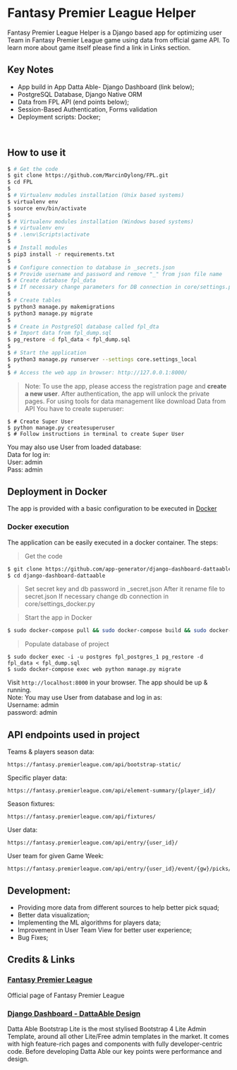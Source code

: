 # Fantasy Premier League Helper 

Fantasy Premier League Helper is a Django based app for optimizing user Team in Fantasy Premier League game using data from official game API. To learn more about game itself please find a link in Links section.
<br/>

## Key Notes
- App build in App Datta Able- Django Dashboard (link below);
- PostgreSQL Database, Django Native ORM
- Data from FPL API (end points below);
- Session-Based Authentication, Forms validation
- Deployment scripts: Docker;

<br />


## How to use it

```bash
$ # Get the code
$ git clone https://github.com/MarcinDylong/FPL.git
$ cd FPL
$
$ # Virtualenv modules installation (Unix based systems)
$ virtualenv env
$ source env/bin/activate
$
$ # Virtualenv modules installation (Windows based systems)
$ # virtualenv env
$ # .\env\Scripts\activate
$
$ # Install modules
$ pip3 install -r requirements.txt
$
$ # Configure connection to database in _secrets.json
$ # Provide username and password and remove "_" from json file name
$ # Create database fpl_data
$ # If necessary change parameters for DB connection in core/settings.py
$
$ # Create tables
$ python3 manage.py makemigrations
$ python3 manage.py migrate
$
$ # Create in PostgreSQl database called fpl_dta
$ # Import data from fpl_dump.sql
$ pg_restore -d fpl_data < fpl_dump.sql
$
$ # Start the application
$ python3 manage.py runserver --settings core.settings_local
$
$ # Access the web app in browser: http://127.0.0.1:8000/
```
> Note: To use the app, please access the registration page and **create a new user**. After authentication, the app will unlock the private pages.
For using tools for data management like download Data from API You have to create superuser:
```
$ # Create Super User
$ python manage.py createsuperuser
$ # Follow instructions in terminal to create Super User
```
You may also use User from loaded database: <br>
Data for log in: <br>
User: admin <br>
Pass: admin
<br/>

## Deployment in Docker

The app is provided with a basic configuration to be executed in [Docker](https://www.docker.com/)

### Docker execution


The application can be easily executed in a docker container. The steps:

> Get the code

```bash
$ git clone https://github.com/app-generator/django-dashboard-dattaable.git
$ cd django-dashboard-dattaable
```

> Set secret key and db password in _secret.json
> After it rename file to secret.json
> If necessary change db connection in core/settings_docker.py

> Start the app in Docker

```bash
$ sudo docker-compose pull && sudo docker-compose build && sudo docker-compose up -d
```

> Populate database of project
```
$ sudo docker exec -i -u postgres fpl_postgres_1 pg_restore -d fpl_data < fpl_dump.sql
$ sudo docker-compose exec web python manage.py migrate
```

Visit `http://localhost:8000` in your browser. The app should be up & running.<br/>
Note: You may use User from database and log in as:<br/>
Username: admin<br/>
password: admin

## API endpoints used in project

Teams & players season data:
```
https://fantasy.premierleague.com/api/bootstrap-static/
```
Specific player data:
```
https://fantasy.premierleague.com/api/element-summary/{player_id}/
```
Season fixtures:
```
https://fantasy.premierleague.com/api/fixtures/
```
User data:
```
https://fantasy.premierleague.com/api/entry/{user_id}/
```
User team for given Game Week:
```
https://fantasy.premierleague.com/api/entry/{user_id}/event/{gw}/picks/
```

## Development:
- Providing more data from different sources to help better pick squad;
- Better data visualization;
- Implementing the ML algorithms for players data;
- Improvement in User Team View for better user experience;
- Bug Fixes;

## Credits & Links

### [Fantasy Premier League](https://fantasy.premierleague.com/)

Official page of Fantasy Premier League 


### [Django Dashboard - DattaAble Design](https://appseed.us/admin-dashboards/django-dashboard-dattaable)

Datta Able Bootstrap Lite is the most stylised Bootstrap 4 Lite Admin Template, around all other Lite/Free admin templates in the market. It comes with high feature-rich pages and components with fully developer-centric code. Before developing Datta Able our key points were performance and design.